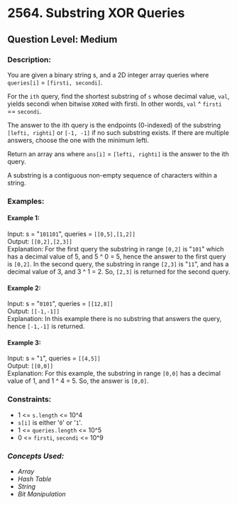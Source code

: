 # 2564. Substring XOR Queries
## Question Level: Medium
### Description:
You are given a binary string s, and a 2D integer array queries where `queries[i]` = `[firsti, secondi]`.

For the `ith` query, find the shortest substring of `s` whose decimal value, `val`, yields secondi when bitwise `XOR`ed with firsti. In other words, `val` ^ `firsti` == `secondi`.

The answer to the ith query is the endpoints (0-indexed) of the substring `[lefti, righti]` or `[-1, -1]` if no such substring exists. If there are multiple answers, choose the one with the minimum lefti.

Return an array ans where `ans[i]` = `[lefti, righti]` is the answer to the ith query.

A substring is a contiguous non-empty sequence of characters within a string.

### Examples:
#### Example 1:

Input: s = "`101101`", queries = `[[0,5],[1,2]]`<br>
Output: `[[0,2],[2,3]]`<br>
Explanation: For the first query the substring in range `[0,2]` is "`101`" which has a decimal value of 5, and 5 ^ 0 = 5, hence the answer to the first query is `[0,2]`. In the second query, the substring in range `[2,3]` is "`11`", and has a decimal value of 3, and 3 ^ 1 = 2. So, `[2,3]` is returned for the second query. 

#### Example 2:

Input: s = "`0101`", queries = `[[12,8]]`<br>
Output: `[[-1,-1]]`<br>
Explanation: In this example there is no substring that answers the query, hence `[-1,-1]` is returned.<br>
#### Example 3:

Input: s = "`1`", queries = `[[4,5]]`<br>
Output: `[[0,0]]`<br>
Explanation: For this example, the substring in range `[0,0]` has a decimal value of 1, and 1 ^ 4 = 5. So, the answer is `[0,0]`.<br>

### Constraints:

- 1 <= `s.length` <= 10^4
- `s[i]` is either '`0`' or '`1`'.
- 1 <= `queries.length` <= 10^5
- 0 <= `firsti`, `secondi` <= 10^9

### <i>Concepts Used:
- Array
- Hash Table
- String
- Bit Manipulation </i>